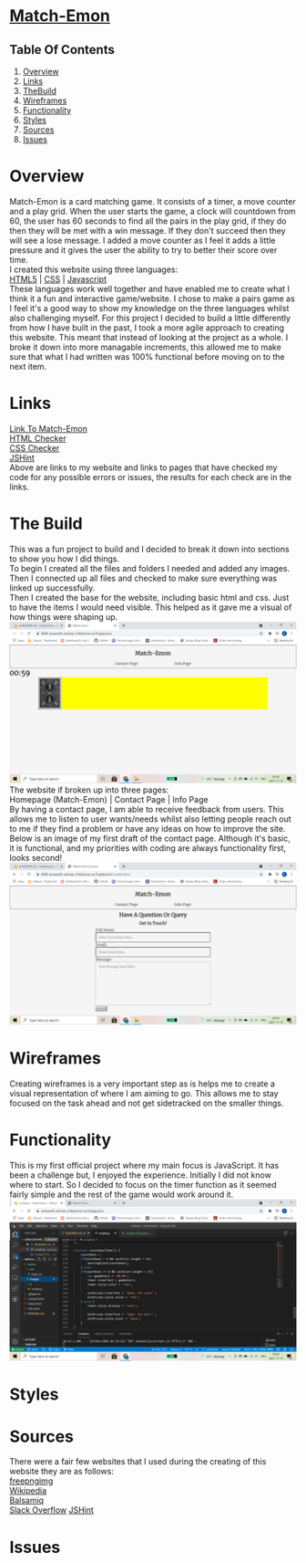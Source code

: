 # [Match-Emon]()

## Table Of Contents

1. [Overview](#overview)
2. [Links](#links)
3. [TheBuild](#build)
4. [Wireframes](#wireframes)
5. [Functionality](#functionality)
6. [Styles](#styles)
7. [Sources](#sources)
8. [Issues](#issues)


# Overview
Match-Emon is a card matching game. It consists of a timer, a move counter and a play grid. When the user starts the game, a clock will countdown from 60, the user has 60 seconds to find all the pairs in the play grid, if they do then they will be met with a win message. If they don't succeed then they will see a lose message. I added a move counter as I feel it adds a little pressure and it gives the user the ability to try to better their score over time.  
I created this website using three languages:  
[HTML5](https://sv.wikipedia.org/wiki/HTML5) | [CSS](https://sv.wikipedia.org/wiki/CSS) | [Javascript](https://sv.wikipedia.org/wiki/Javascript)  
These languages work well together and have enabled me to create what I think it a fun and interactive game/website. I chose to make a pairs game as I feel it's a good way to show my knowledge on the three languages whilst also challenging myself. For this project I decided to build a little differently from how I have built in the past, I took a more agile approach to creating this website. This meant that instead of looking at the project as a whole. I broke it down into more managable increments, this allowed me to make sure that what I had written was 100% functional before moving on to the next item.

# Links
[Link To Match-Emon]()  
[HTML Checker]()  
[CSS Checker]()  
[JSHint]()  
Above are links to my website and links to pages that have checked my code for any possible errors or issues, the results for each check are in the links.

# The Build
This was a fun project to build and I decided to break it down into sections to show you how I did things.  
To begin I created all the files and folders I needed and added any images. Then I connected up all files and checked to make sure everything was linked up successfully.  
Then I created the base for the website, including basic html and css. Just to have the items I would need visible. This helped as it gave me a visual of how things were shaping up.  
 <img src="./assets/images/readme-images/first-image.png" alt="Image of website template">  
 The website if broken up into three pages:  
 Homepage (Match-Emon) |  Contact Page | Info Page  
 By having a contact page, I am able to receive feedback from users. This allows me to listen to user wants/needs whilst also letting people reach out to me if they find a problem or have any ideas on how to improve the site. Below is an image of my first draft of the contact page. Although it's basic, it is functional, and my priorities with coding are always functionality first, looks second!  
 <img src="./assets/images/readme-images/contact-first.png" alt="Image of contact page">  


 # Wireframes
Creating wireframes is a very important step as is helps me to create a visual representation of where I am aiming to go. This allows me to stay focused on the task ahead and not get sidetracked on the smaller things.  

# Functionality
This is my first official project where my main focus is JavaScript. It has been a challenge but, I enjoyed the experience. Initially I did not know where to start. So I decided to focus on the timer function as it seemed fairly simple and the rest of the game would work around it. 
    <img src="./assets/images/readme-images/timer-function.png" alt=">Image of timer function">
# Styles

# Sources
There were a fair few websites that I used during the creating of this website they are as follows:  
[freepngimg](https://www.freepngimg.com/)  
[Wikipedia](https://www.wikipedia.org/)  
[Balsamiq](https://balsamiq.com/)  
[Slack Overflow](https://stackoverflow.com/)
[JSHint](https://jshint.com/)
# Issues

